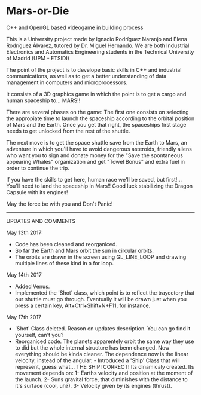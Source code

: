 # Mars-or-Die
C++ and OpenGL based videogame in building process

This is a University project made by Ignacio Rodríguez Naranjo and Elena Rodríguez Álvarez, tutored by Dr. Miguel Hernando.
We are both Industrial Electronics and Automatics Engineering students in the Technical University of Madrid (UPM - ETSIDI)

The point of the project is to develope basic skills in C++ and industrial communications, as well as to get a better 
understanding of data management in computers and microprocessors.

It consists of a 3D graphics game in which the point is to get a cargo and human spaceship to... MARS!!

There are several phases on the game:
  The first one consists on selecting the appropiate time to launch the spaceship according to the orbital position of
Mars and the Earth. Once you get that right, the spaceships first stage needs to get unlocked from the rest of the shuttle.

  The next move is to get the space shuttle save from the Earth to Mars, an adventure in which you'll have to avoid 
dangerous asteroids, friendly aliens who want you to sign and donate money for the "Save the spontaneous appearing Whales" 
organization and get "Towel Bonus" and extra fuel in order to continue the trip.

  If you have the skills to get here, human race we'll be saved, but first!... You'll need to land the spaceship in Mars!!
Good luck stabilizing the Dragon Capsule with its engines! 
  
  May the force be with you and Don't Panic!
  
******************************************************************************************************************
  
UPDATES AND COMMENTS

May 13th 2017:
   - Code has been cleaned and reorganiced.
   - So far the Earth and Mars orbit the sun in circular orbits.
   - The orbits are drawn in the screen using GL_LINE_LOOP and 
        drawing multiple lines of these kind in a for loop.
        
May 14th 2017
   - Added Venus.
   - Implemented the 'Shot' class, which point is to reflect the trayectory 
        that our shuttle must go through. Eventually it will be drawn just 
        when you press a certain key, Alt+Ctrl+Shift+N+F11, for instance.
        
May 17th 2017
   - 'Shot' Class deleted. Reason on updates description. You can go find it yourself, can't you?
   - Reorganiced code. The planets apparentely orbit the same way they use
        to did but the whole internal structure has benn changed. 
        Now everything should be kinda cleaner. The dependence now is the linear velocity,
        instead of the angular.
    - Introduced a 'Ship' Class that will represent, guess what... THE SHIP! CORRECT!
        Its dinamicaly created. Its movement depends on:
         1- Earths velocity and position at the moment of the launch.
         2- Suns gravital force, that diminishes with the distance to it's surface (cool, uh?).
         3- Velocity given by its engines (thrust).
